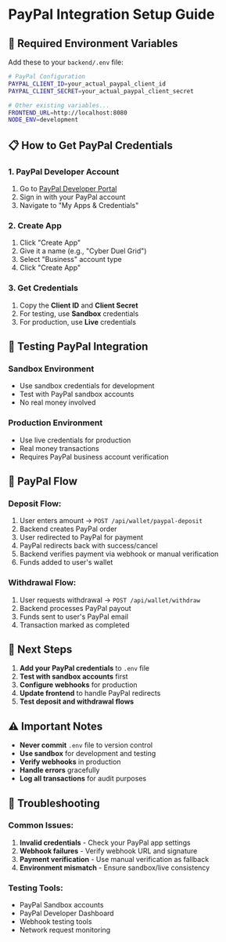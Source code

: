 # PayPal Integration Setup Guide

## 🔑 Required Environment Variables

Add these to your `backend/.env` file:

```bash
# PayPal Configuration
PAYPAL_CLIENT_ID=your_actual_paypal_client_id
PAYPAL_CLIENT_SECRET=your_actual_paypal_client_secret

# Other existing variables...
FRONTEND_URL=http://localhost:8080
NODE_ENV=development
```

## 📋 How to Get PayPal Credentials

### 1. PayPal Developer Account
1. Go to [PayPal Developer Portal](https://developer.paypal.com/)
2. Sign in with your PayPal account
3. Navigate to "My Apps & Credentials"

### 2. Create App
1. Click "Create App"
2. Give it a name (e.g., "Cyber Duel Grid")
3. Select "Business" account type
4. Click "Create App"

### 3. Get Credentials
1. Copy the **Client ID** and **Client Secret**
2. For testing, use **Sandbox** credentials
3. For production, use **Live** credentials

## 🧪 Testing PayPal Integration

### Sandbox Environment
- Use sandbox credentials for development
- Test with PayPal sandbox accounts
- No real money involved

### Production Environment
- Use live credentials for production
- Real money transactions
- Requires PayPal business account verification

## 🔄 PayPal Flow

### Deposit Flow:
1. User enters amount → `POST /api/wallet/paypal-deposit`
2. Backend creates PayPal order
3. User redirected to PayPal for payment
4. PayPal redirects back with success/cancel
5. Backend verifies payment via webhook or manual verification
6. Funds added to user's wallet

### Withdrawal Flow:
1. User requests withdrawal → `POST /api/wallet/withdraw`
2. Backend processes PayPal payout
3. Funds sent to user's PayPal email
4. Transaction marked as completed

## 🚀 Next Steps

1. **Add your PayPal credentials** to `.env` file
2. **Test with sandbox accounts** first
3. **Configure webhooks** for production
4. **Update frontend** to handle PayPal redirects
5. **Test deposit and withdrawal flows**

## ⚠️ Important Notes

- **Never commit** `.env` file to version control
- **Use sandbox** for development and testing
- **Verify webhooks** in production
- **Handle errors** gracefully
- **Log all transactions** for audit purposes

## 🔧 Troubleshooting

### Common Issues:
1. **Invalid credentials** - Check your PayPal app settings
2. **Webhook failures** - Verify webhook URL and signature
3. **Payment verification** - Use manual verification as fallback
4. **Environment mismatch** - Ensure sandbox/live consistency

### Testing Tools:
- PayPal Sandbox accounts
- PayPal Developer Dashboard
- Webhook testing tools
- Network request monitoring
